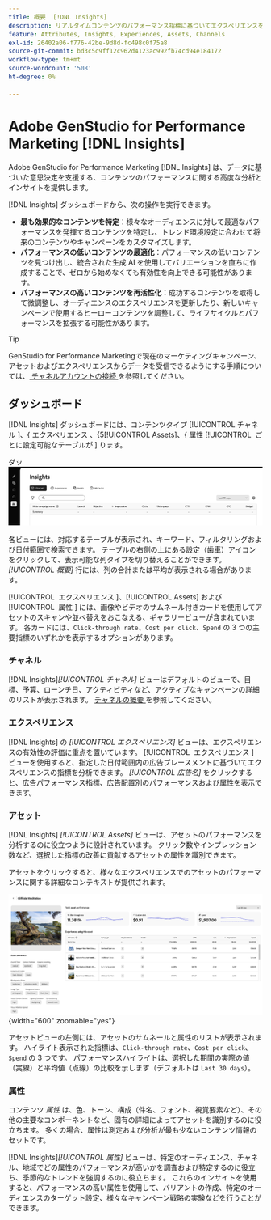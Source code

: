 ```yaml
---
title: 概要  [!DNL Insights]
description: リアルタイムコンテンツのパフォーマンス指標に基づいてエクスペリエンスを最適化する方法を説明します。
feature: Attributes, Insights, Experiences, Assets, Channels
exl-id: 26402a06-f776-42be-9d8d-fc498c0f75a8
source-git-commit: bd3c5c9ff12c962d4123ac992fb74cd94e184172
workflow-type: tm+mt
source-wordcount: '508'
ht-degree: 0%

---
```


# Adobe GenStudio for Performance Marketing [!DNL Insights]

Adobe GenStudio for Performance Marketing [!DNL Insights] は、データに基づいた意思決定を支援する、コンテンツのパフォーマンスに関する高度な分析とインサイトを提供します。

[!DNL Insights] ダッシュボードから、次の操作を実行できます。

- **最も効果的なコンテンツを特定**：様々なオーディエンスに対して最適なパフォーマンスを発揮するコンテンツを特定し、トレンド環境設定に合わせて将来のコンテンツやキャンペーンをカスタマイズします。
- **パフォーマンスの低いコンテンツの最適化**：パフォーマンスの低いコンテンツを見つけ出し、統合された生成 AI を使用してバリエーションを直ちに作成することで、ゼロから始めなくても有効性を向上できる可能性があります。
- **パフォーマンスの高いコンテンツを再活性化**：成功するコンテンツを取得して微調整し、オーディエンスのエクスペリエンスを更新したり、新しいキャンペーンで使用するヒーローコンテンツを調整して、ライフサイクルとパフォーマンスを拡張する可能性があります。

>[!TIP]
>
>GenStudio for Performance Marketingで現在のマーケティングキャンペーン、アセットおよびエクスペリエンスからデータを受信できるようにする手順については、[ チャネルアカウントの接続 ](connect-channel.md) を参照してください。

## ダッシュボード

[!DNL Insights] ダッシュボードには、コンテンツタイプ [!UICONTROL &#x200B; チャネル &#x200B;]、&lbrace; エクスペリエンス 、&lbrace;5[!UICONTROL Assets]、&lbrace; 属性 [!UICONTROL &#x200B; ごとに設定可能なテーブルが &#x200B;] ります。

ダッ ![[!DNL Insights] ボード ](/help/assets/insights-dashboard.png)

各ビューには、対応するテーブルが表示され、キーワード、フィルタリングおよび日付範囲で検索できます。 テーブルの右側の上にある設定（歯車）アイコンをクリックして、表示可能な列タイプを切り替えることができます。 _[!UICONTROL 概要]_ 行には、列の合計または平均が表示される場合があります。

[!UICONTROL &#x200B; エクスペリエンス &#x200B;]、[!UICONTROL Assets] および [!UICONTROL &#x200B; 属性 &#x200B;] には、画像やビデオのサムネール付きカードを使用してアセットのスキャンや並べ替えをおこなえる、ギャラリービューが含まれています。 各カードには、`Click-through rate`、`Cost per click`、`Spend` の 3 つの主要指標のいずれかを表示するオプションがあります。

### チャネル

[!DNL Insights]_[!UICONTROL チャネル]_ ビューはデフォルトのビューで、目標、予算、ローンチ日、アクティビティなど、アクティブなキャンペーンの詳細のリストが表示されます。 [ チャネルの概要 ](channels.md) を参照してください。

### エクスペリエンス

[!DNL Insights] の _[!UICONTROL エクスペリエンス]_ ビューは、エクスペリエンスの有効性の評価に重点を置いています。 [!UICONTROL &#x200B; エクスペリエンス &#x200B;] ビューを使用すると、指定した日付範囲内の広告プレースメントに基づいてエクスペリエンスの指標を分析できます。 _[!UICONTROL 広告名]_ をクリックすると、広告パフォーマンス指標、広告配置別のパフォーマンスおよび属性を表示できます。

### アセット

[!DNL Insights] _[!UICONTROL Assets]_ ビューは、アセットのパフォーマンスを分析するのに役立つように設計されています。 クリック数やインプレッション数など、選択した指標の改善に貢献するアセットの属性を識別できます。

アセットをクリックすると、様々なエクスペリエンスでのアセットのパフォーマンスに関する詳細なコンテキストが提供されます。

![ 資産の詳細 ](/help/assets/insights-asset-details.png){width="600" zoomable="yes"}

アセットビューの左側には、アセットのサムネールと属性のリストが表示されます。 ハイライト表示された指標は、`Click-through rate`、`Cost per click`、`Spend` の 3 つです。 パフォーマンスハイライトは、選択した期間の実際の値（実線）と平均値（点線）の比較を示します（デフォルトは `Last 30 days`）。

### 属性

コンテンツ _属性_ は、色、トーン、構成（件名、フォント、視覚要素など）、その他の主要なコンポーネントなど、固有の詳細によってアセットを識別するのに役立ちます。 多くの場合、属性は測定および分析が最も少ないコンテンツ情報のセットです。

[!DNL Insights]_[!UICONTROL 属性]_ ビューは、特定のオーディエンス、チャネル、地域でどの属性のパフォーマンスが高いかを調査および特定するのに役立ち、季節的なトレンドを強調するのに役立ちます。 これらのインサイトを使用すると、パフォーマンスの高い属性を使用して、バリアントの作成、特定のオーディエンスのターゲット設定、様々なキャンペーン戦略の実験などを行うことができます。
